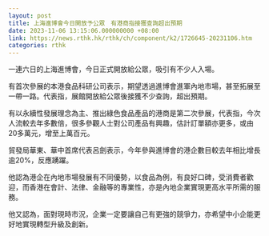 ```yaml
---
layout: post
title: 上海進博會今日開放予公眾　有港商指接獲查詢超出預期
date: 2023-11-06 13:15:06.000000000 +08:00
link: https://news.rthk.hk/rthk/ch/component/k2/1726645-20231106.htm
categories: rthk
---
```


一連六日的上海進博會，今日正式開放給公眾，吸引有不少人入場。

有首次參展的本港食品科研公司表示，期望透過進博會進軍內地市場，甚至拓展至一帶一路。代表指，展館開放給公眾後接獲不少查詢，超出預期。

有以永續性發展理念為主、推出綠色食品產品的港商是第二次參展，代表指，今次人流較去年多數倍，很多參觀人士對公司產品有興趣，估計訂單額亦更多，或由20多萬元，增至上萬百元。

貿發局華東、華中首席代表呂劍表示，今年參與進博會的港企數目較去年相比增長逾20%，反應踴躍。

他認為港企在內地市場發展有不同優勢，以食品為例，有良好口碑，受消費者歡迎，而香港在會計、法律、金融等的專業性，亦是內地企業實現更高水平所需的服務。

他又認為，面對現時市況，企業一定要讓自己有更強的競爭力，亦希望中小企能更好地實現轉型升級及創新。

